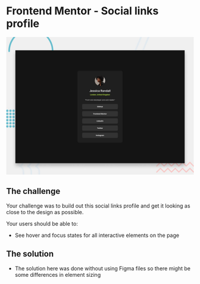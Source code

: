 # Frontend Mentor - Social links profile

![Design preview for the Social links profile coding challenge](./preview.jpg)

## The challenge

Your challenge was to build out this social links profile and get it looking as close to the design as possible.

Your users should be able to: 

- See hover and focus states for all interactive elements on the page

## The solution

- The solution here was done without using Figma files so there might be some differences in element sizing

